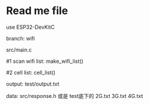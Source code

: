 # Read me file

use ESP32-DevKitC

branch: wifi

src/main.c

#1 scan wifi list: make_wifi_list()

#2 cell list: cell_list()

output: test/output.txt

data: src/response.h 或是 test底下的 2G.txt 3G.txt 4G.txt
